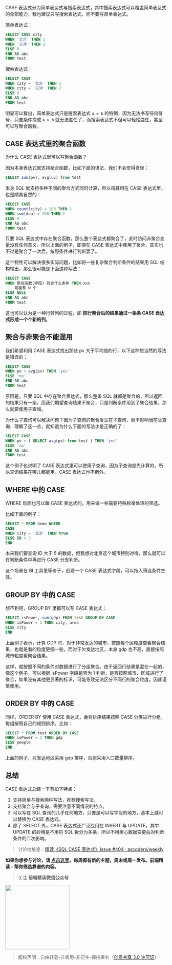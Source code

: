 CASE 表达式分为简单表达式与搜索表达式，其中搜索表达式可以覆盖简单表达式的全部能力，我也建议只写搜索表达式，而不要写简单表达式。

简单表达式：

```sql
SELECT CASE city
WHEN '北京' THEN 1
WHEN '天津' THEN 2
ELSE 0
END AS abc
FROM test
```

搜索表达式：

```sql
SELECT CASE
WHEN city = '北京' THEN 1
WHEN city = '天津' THEN 2
ELSE 0
END AS abc
FROM test
```

明显可以看出，简单表达式只是搜索表达式 `a = b` 的特例，因为无法书写任何符号，只要条件换成 `a > b` 就无法胜任了，而搜索表达式不但可以轻松胜任，甚至可以写聚合函数。

## CASE 表达式里的聚合函数

为什么 CASE 表达式里可以写聚合函数？

因为本身表达式就支持聚合函数，比如下面的语法，我们不会觉得奇怪：

```sql
SELECT sum(pv), avg(uv) from test
```

本身 SQL 就支持多种不同的聚合方式同时计算，所以将其用在 CASE 表达式里，也是顺其自然的：

```sql
SELECT CASE
WHEN count(city) = 100 THEN 1
WHEN sum(dau) > 200 THEN 2
ELSE 0
END AS abc
FROM test
```

只要 SQL 表达式中存在聚合函数，那么整个表达式都聚合了，此时访问非聚合变量没有任何意义。所以上面的例子，即便在 CASE 表达式中使用了聚合，其实也不过是聚合了一次后，按照条件进行判断罢了。

这个特性可以解决很多实际问题，比如将一些复杂聚合判断条件的结果用 SQL 结构输出，那么很可能是下面这种写法：

```sql
SELECT CASE
WHEN 聚合函数(字段) 符合什么条件 THEN xxx
... 可能有 N 个
ELSE NULL
END AS abc
FROM test
```

这也可以认为是一种行转列的过程，即 **把行聚合后的结果通过一条条 CASE 表达式形成一个个新的列**。

## 聚合与非聚合不能混用

我们希望利用 CASE 表达式找出那些 pv 大于平均值的行，以下这种想当然的写法是错误的：

```sql
SELECT CASE
WHEN pv > avg(pv) THEN 'yes'
ELSE 'no'
END AS abc
FROM test
```

原因是，只要 SQL 中存在聚合表达式，那么整条 SQL 就都是聚合的，所以返回的结果只有一条，而我们期望查询结果不聚合，只是判断条件用到了聚合结果，那么就要使用子查询。

为什么子查询可以解决问题？因为子查询的聚合发生在子查询，而不影响当前父查询，理解了这一点，就知道为什么下面的写法才是正确的了：

```sql
SELECT CASE
WHEN pv > ( SELECT avg(pv) from test ) THEN 'yes'
ELSE 'no'
END AS abc
FROM test
```

这个例子也说明了 CASE 表达式里可以使用子查询，因为子查询是先计算的，所以查询结果在哪儿都能用，CASE 表达式也不例外。

## WHERE 中的 CASE

WHERE 后面也可以跟 CASE 表达式的，用来做一些需要特殊枚举处理的筛选。

比如下面的例子：

```sql
SELECT * FROM demo WHERE
CASE
WHEN city = '北京' THEN true
ELSE ID > 5
END
```

本来我们要查询 ID 大于 5 的数据，但我想对北京这个城市特别对待，那么就可以在判断条件中再进行 CASE 分支判断。

这个场景在 BI 工具里等价于，创建一个 CASE 表达式字段，可以拖入筛选条件生效。

## GROUP BY 中的 CASE

想不到吧，GROUP BY 里都可以写 CASE 表达式：

```sql
SELECT isPower, sum(gdp) FROM test GROUP BY CASE
WHEN isPower = 1 THEN city, area
ELSE city
END
```

上面例子表示，计算 GDP 时，对于非常发达的城市，按照每个区粒度查看聚合结果，也就是看的粒度更细一些，而对于欠发达地区，本身 gdp 也不高，直接按照城市粒度看聚合结果。

这样，就按照不同的条件对数据进行了分组聚合。由于返回行结果是混在一起的，像这个例子，可以根据 isPower 字段是否为 1 判断，是否按照城市、区域进行了聚合，如果没有其他更显著的标识，可能导致无法区分不同行的聚合粒度，因此谨慎使用。

## ORDER BY 中的 CASE

同样，ORDER BY 使用 CASE 表达式，会将排序结果按照 CASE 分类进行分组，每组按照自己的规则排序，比如：

```sql
SELECT * FROM test ORDER BY CASE
WHEN isPower = 1 THEN gdp
ELSE people
END
```

上面的例子，对发达地区采用 gdp 排序，否则采用人口数量排序。

## 总结

CASE 表达式总结一下有如下特点：

1. 支持简单与搜索两种写法，推荐搜索写法。
2. 支持聚合与子查询，需要注意不同情况的特点。
3. 可以写在 SQL 查询的几乎任何地方，只要是可以写字段的地方，基本上就可以替换为 CASE 表达式。
4. 除了 SELECT 外，CASE 表达式还广泛应用在 INSERT 与 UPDATE，其中 UPDATE 的妙用是不用将 SQL 拆分为多条，所以不用担心数据变更后对判断条件的二次影响。

> 讨论地址是：[精读《SQL CASE 表达式》· Issue #404 · ascoders/weekly](https://github.com/ascoders/weekly/issues/404)

**如果你想参与讨论，请 [点击这里](https://github.com/ascoders/weekly)，每周都有新的主题，周末或周一发布。前端精读 - 帮你筛选靠谱的内容。**

> 关注 **前端精读微信公众号**

<img width=200 src="https://img.alicdn.com/tfs/TB165W0MCzqK1RjSZFLXXcn2XXa-258-258.jpg">

> 版权声明：自由转载-非商用-非衍生-保持署名（[创意共享 3.0 许可证](https://creativecommons.org/licenses/by-nc-nd/3.0/deed.zh)）


